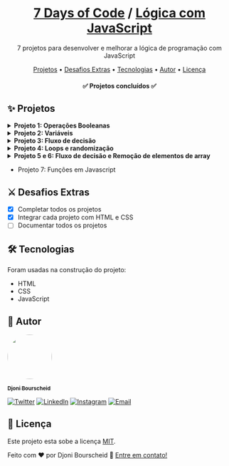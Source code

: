 <h1 align="center">
  <a href="https://djonibourscheid.github.io/7DaysOfCode/">7 Days of Code</a>
  /
  <a href="https://djonibourscheid.github.io/7DaysOfCode/#LogicWithJS">Lógica com JavaScript</a>
</h1>
<p align="center">7 projetos para desenvolver e melhorar a lógica de programação com JavaScript</p>

<p align="center">
  <a href="#-projetos">Projetos</a> •
  <a href="#-desafios-extras">Desafios Extras</a> •
  <a href="#-tecnologias">Tecnologias</a> •
  <a href="#-autor">Autor</a> •
  <a href="#-licença">Licença</a>
</p>

<h4 align="center">
	✅ Projetos concluídos ✅
</h4>


## ✨ Projetos
<!-- Projeto 1 -->
<details>
  <summary><b>Projeto 1: Operações Booleanas</b></summary>

  Dado as seguintes variáveis:
  <pre lang="javascript">
const numeroUm = 1
const stringUm = '1'
const numeroTrinta = 30
const stringTrinta = '30'
const numeroDez = 10
const stringDez = '10'
</pre>

  Compare cada *numero* com sua devida *string* e retorne:
  - if (*numero* {== ou ===} *string*):
    - As variáveis *numero* e *string* tem o mesmo valor, mas tipos diferentes
    - As variáveis *numero* e *string* tem o mesmo valor e mesmo tipo
  - else:
    - As variáveis *numero* e *string* não tem o mesmo valor

  <h4>
    <a href="https://djonibourscheid.github.io/7DaysOfCode/LogicWithJS/exercise01/">
      <b>🥇 Resultado 🥇</b>
    </a>
  </h4>

  <hr></hr>
</details>

<!-- Projeto 2 -->
<details>
  <summary><b>Projeto 2: Variáveis</b></summary>

  Dado as seguintes perguntas:
  - Qual o seu nome?
  - Quantos anos você tem?
  - Qual linguagem de programação você está estudando?

  No final, o sistema vai exibir a mensagem:

  <b>"Olá <i>[nome]</i>, você tem <i>[idade]</i> anos e já está aprendendo <i>[linguagem]</i>!"</b>

  <h3>Desafio extra:</h3>
  Complemente o código para que, depois de exibir a mensagem anterior, o programa pergunte:
  <p>&nbsp;&nbsp;<b>"Você gosta de estudar <i>[linguagem]</i>?"</b></p>

  Dependendo da resposta, ele deve mostrar uma das seguintes mensagens:
  - Muito bom! Continue estudando e você terá muito sucesso.
  - Ahh que pena... Já tentou aprender outras linguagens?

  <h4>
    <a href="https://djonibourscheid.github.io/7DaysOfCode/LogicWithJS/exercise02/">
      <b>🥇 Resultado 🥇</b>
    </a>
  </h4>

  <hr></hr>
</details>

<!-- Projeto 3 -->
<details>
  <summary><b>Projeto 3: Fluxo de decisão</b></summary>

  Perguntar ao usuário:
  1. Se quer seguir para área de Front-End ou seguir para a área de Back-End.

  2. Caso esteja na área de Front-End, se quer aprender React ou aprender Vue. Caso esteja na área de Back-End, poderá aprender C# ou aprender Java.

  3. Depois, independente das escolhas anteriores, o usuário poderá escolher entre seguir se especializando na área escolhida ou seguir se desenvolvendo para se tornar Fullstack. Você deve exibir na tela uma mensagem específica para   cada escolha.

  4. Por fim, pergunte quais são as tecnologias nas quais a pessoa gostaria de se especializar ou de conhecer. Aqui, a pessoa pode responder N tecnologias, uma de cada vez.


  <h3>Extra:</h3>
  Complementei o código para que, depois que o usuário adicionar uma nova linguagem na área Fullstack, ela seja salva no LocalStorage.

  <h4>
    <a href="https://djonibourscheid.github.io/7DaysOfCode/LogicWithJS/exercise03/">
      <b>🥇 Resultado 🥇</b>
    </a>
  </h4>

  <hr>
  </hr>
</details>

<!-- Projeto 4 -->
<details>
  <summary><b>Projeto 4: Loops e randomização</b></summary>

  Você deve criar um programa que comece com um valor randômico entre 0 a 10 para o número que você vai adivinhar (7, por exemplo).
  Em seguida, o programa vai perguntar para você qual o valor que você deseja chutar e, caso você acerte, ele irá te parabenizar. Caso erre, ele vai te dar mais 2 tentativas.
  No fim, caso você não acerte nenhuma vez, ele vai imprimir qual era o número inicial.

  <h3>Extra:</h3>
  Complementei o código com:
  - Usuário pode selecionar o número mínimo, máximo e o tanto de chances que ele quer. Caso nada informado, é definido 0, 10 e 3 por padrão.
  - Validação para não ditar o mesmo número, número fora do intervalo definido...
  - Representação visual dos números já falados.
  - Responsividade

  <h4>
    <a href="https://djonibourscheid.github.io/7DaysOfCode/LogicWithJS/exercise04/">
      <b>🥇 Resultado 🥇</b>
    </a>
  </h4>

  <hr>
  </hr>
</details>

<!-- Projeto 5 e 6 -->
<details>
  <summary><b>Projeto 5 e 6: Fluxo de decisão e Remoção de elementos de array</b></summary>

  **Dia 5:**
  Faça uma lista de compras, para isto:
    - O programa deve perguntar qual comida você deseja inserir, e você digitará o nome dela, como por exemplo batata.
    - Depois, ele deverá perguntar em qual categoria essa comida se encaixa, com algumas opções já pré-definidas, como frutas, laticínios, congelados, doces... Assim, você poderá separar tudo no seu devido grupo.

  **Dia 6:**
  Opção de deletar a comida na lista
  
  <h3>Extra:</h3>
  - Complementei o código para que, depois que o usuário adicionar, ela seja salva no LocalStorage
  - Deletar comida do LocalStorage também
  - Responsividade

  <h4>
    <a href="https://djonibourscheid.github.io/7DaysOfCode/LogicWithJS/exercise05/">
      <b>🥇 Resultado 🥇</b>
    </a>
  </h4>

  <hr>
  </hr>
</details>

- Projeto 7: Funções em Javascript

## ⚔ Desafios Extras
- [x] Completar todos os projetos
- [x] Integrar cada projeto com HTML e CSS
- [ ] Documentar todos os projetos

## 🛠 Tecnologias
Foram usadas na construção do projeto:
- HTML
- CSS
- JavaScript

## 👋 Autor
<a href="https://github.com/djonibourscheid">
  <img style="border-radius: 50%" src="https://avatars.githubusercontent.com/u/62856037?v=4" width="100px">

  <sub><b>Djoni Bourscheid</b></sub>
</a>

[![Twitter](https://img.shields.io/badge/Twitter-informational?style=for-the-badge&logo=twitter&logoColor=white)](https://twitter.com/djonibourscheid)
[![LinkedIn](https://img.shields.io/badge/Linkedin-0A66C2?style=for-the-badge&logo=linkedin&logoColor=white)](https://www.linkedin.com/in/djonibourscheid/)
[![Instagram](https://img.shields.io/badge/Instagram-E4405F?style=for-the-badge&logo=instagram&logoColor=white)](https://www.instagram.com/djonibourscheid/)
[![Email](https://img.shields.io/badge/Gmail-D14836?style=for-the-badge&logo=gmail&logoColor=white)](mailto:djonibourscheid@gmail.com)


## 📝 Licença
Este projeto esta sobe a licença [MIT](../LICENSE).

Feito com ❤️ por Djoni Bourscheid 👋 [Entre em contato!](https://www.linkedin.com/in/djonibourscheid/)
